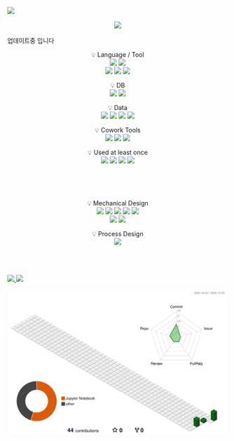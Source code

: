 <!-- 카운터 시작 -->
<a href="https://hits.seeyoufarm.com"><img src="https://hits.seeyoufarm.com/api/count/incr/badge.svg?url=https%3A%2F%2Fgithub.com%2Fkhchoi2023&count_bg=%2379C83D&title_bg=%23555555&icon=&icon_color=%23E7E7E7&title=hits&edge_flat=false"/></a>
<!-- 카운터 종료 -->

<!-- Welcom 시작 -->
<div align=center>
   <img src="https://capsule-render.vercel.app/api?type=waving&color=auto&height=200&section=header&text=WELCOME!&fontSize=90" />
</div>
<!-- Welcom 종료 -->

업데이트중 입니다


<!-- 뱃지 참고 <img src="https://img.shields.io/badge/표시되는글자-색상코드?style=plastic&logo=심플io아이콘이름&logoColor=로고색상"> -->
<!-- 뱃지 참고 https://simpleicons.org/?q=jupy -->

<p align="center" display="inline-block">
   💡 Language / Tool<br>
   <!-- 파이썬 -->
   <img src="https://img.shields.io/badge/Python-3776AB?style=plastic&logo=Python&logoColor=white">
   <!-- 매트랩 -->
   <img src="https://img.shields.io/badge/Matlab-c04c0b?style=plastic">
   <br>
   <!-- VS Code -->
   <img src="https://img.shields.io/badge/Visual Studio Code-007ACC?style=plastic&logo=VisualStudioCode&logoColor=white">
   <!-- 주피터 -->
   <img src="https://img.shields.io/badge/Jupyter-F37626?style=plastic&logo=Jupyter&logoColor=white">
   <!-- 구글코랩 -->
   <img src="https://img.shields.io/badge/GoogleColab-F9AB00?style=plastic&logo=GoogleColab&logoColor=white">
</p>

<p align="center" display="inline-block">
   💡 DB<br>
   <!-- SAP -->
   <img src="https://img.shields.io/badge/SAP-0FAAFF?style=plastic&logo=SAP&logoColor=white">
   <!-- MySQL -->
   <img src="https://img.shields.io/badge/MySQL-4479A1?style=plastic&logo=MySQL&logoColor=white">
</p>

<p align="center" display="inline-block">
   💡 Data<br>
   <!-- 텐서플로 -->
   <img src="https://img.shields.io/badge/Tensorflow-FF6F00?style=plastic&logo=Tensorflow&logoColor=white">
   <!-- 셀레늄 -->
   <img src="https://img.shields.io/badge/Selenium-43B02A?style=plastic&logo=Selenium&logoColor=white">
   <!-- 테블로 -->
   <img src="https://img.shields.io/badge/Tableau-E97627?style=plastic&logo=Tableau&logoColor=white">
   <!-- 구글애널리틱스 -->
   <img src="https://img.shields.io/badge/GoogleAnalytics-E37400?style=plastic&logo=GoogleanAlytics&logoColor=white">
</p>

<p align="center" display="inline-block">
   💡 Cowork Tools<br>
   <!-- 깃허브 -->
   <img src="https://img.shields.io/badge/GitHub-181717?style=plastic&logo=GitGub&logoColor=white">
   <!-- 슬랙 -->
   <img src="https://img.shields.io/badge/Slack-4A154B?style=plastic&logo=Slack&logoColor=white">
   <!-- 노션 -->
   <img src="https://img.shields.io/badge/Notion-000000?style=plastic&logo=Notion&logoColor=white">
</p>

<p align="center" display="inline-block">
   💡 Used at least once<br>
   <!-- 리눅스 -->
   <img src="https://img.shields.io/badge/Linux-FCC624?style=plastic&logo=Linux&logoColor=white">
   <!-- 구글클라우드 -->
   <img src="https://img.shields.io/badge/GoogleCloud-4285F4?style=plastic&logo=GoogleCloud&logoColor=white">
   <!-- HTML -->
   <img src="https://img.shields.io/badge/HTML-FFB71B?style=plastic&logo=HTML5&logoColor=white">
   <!-- CSS -->
   <img src="https://img.shields.io/badge/CSS-FFB71B?style=plastic&logo=CSS3&logoColor=white">
</p>

<br>
<br>
<br>

<p align="center" display="inline-block">
   💡 Mechanical Design <br>
   <!-- AutoCAD -->
   <img src="https://img.shields.io/badge/AutoCAD-000000?style=plastic&logo=Autodesk&logoColor=white">
   <!-- Inventor -->
   <img src="https://img.shields.io/badge/Inventor-000000?style=plastic&logo=Autodesk&logoColor=white">
   <!-- CATIA -->
   <img src="https://img.shields.io/badge/CATIA-005386?style=plastic&logo=DassaultSystemes&logoColor=white">
   <!-- Abaqus -->
   <img src="https://img.shields.io/badge/Abaqus-005386?style=plastic&logo=DassaultSystemes&logoColor=white">
   <!-- ANSYS -->
   <img src="https://img.shields.io/badge/Ansys-FFB71B?style=plastic&logo=Ansys&logoColor=white">
   <br>
   <!-- PTC Creo -->
   <img src="https://img.shields.io/badge/PTC Creo-5bb73b?style=plastic">
   <!-- Compress by Codeware -->
   <img src="https://img.shields.io/badge/Compress by Codeware-105785?style=plastic">

</p>

<p align="center" display="inline-block">
   💡 Process Design <br>
   <!-- Aspen Hysys -->
   <img src="https://img.shields.io/badge/Aspen HYSYS-0078c9?style=plastic">
</p>

<br>
<br>
<br>


<!-- 백준 티어 시작 -->
<!-- 참고 https://soo-vely-dev.tistory.com/159 -->
<!-- 참고 https://github.com/mazassumnida/mazassumnida -->
<!-- [![Solved.ac Profile](http://mazassumnida.wtf/api/v2/generate_badge?boj=henize)](https://solved.ac/henize/) -->
<!-- 백준 티어 종료 -->



<!-- Most Used Languages 시작 -->
<!-- 참고 https://github.com/anuraghazra/github-readme-stats/blob/master/themes/README.md -->
<!-- 참고 https://80000coding.oopy.io/865f4b2a-5198-49e8-a173-0f893a4fed45 -->
<!-- https://github.com/anuraghazra/github-readme-stats -->
<a href="s">
  <img src="https://github-readme-stats.vercel.app/api/top-langs/?username=khchoi2023&exclude_repo=dkssud8150.github.io&layout=compact&theme=shadow_green" width="50%"/>
</a>
<!-- Most Used Languages 종료 -->


<!-- Github Stats 시작 -->
<!-- 참고 https://github.com/anuraghazra/github-readme-stats/blob/master/themes/README.md -->
<!-- 참고 https://80000coding.oopy.io/865f4b2a-5198-49e8-a173-0f893a4fed45 -->
<a href="s">
  <img src="https://github-readme-stats.vercel.app/api?username=khchoi2023&theme=shadow_green&show_icons=true" width="46%" />
</a>
<!-- Github Stats 종료 -->



<!-- 깃허브 꾸미기 -->
<!-- 참고 https://yermi.tistory.com/entry/%EA%BF%80%ED%8C%81-Github-Readme-%EC%98%88%EC%81%98%EA%B2%8C-%EA%BE%B8%EB%AF%B8%EA%B8%B0-Readme-Header-Badge-Widget-%EB%93%B1 -->

<!-- 아이콘 -->
<!-- 참고 https://simpleicons.org/ -->




<!-- 3D 잔디 시작 -->
<!-- 참고 티스토리 매뉴얼 https://h-owo-ld.tistory.com/264 -->
<!-- 참고 깃허브 https://github.com/yoshi389111/github-profile-3d-contrib#step-4-add-image-to-readmemd -->
<!-- 참고 오류 해결 방법 https://stackoverflow.com/questions/76023778/action-failed-with-the-process-usr-bin-git-failed-with-exit-code-128 -->
![](./profile-3d-contrib/profile-green-animate.svg)
<!-- 3D 잔디 종료 -->


